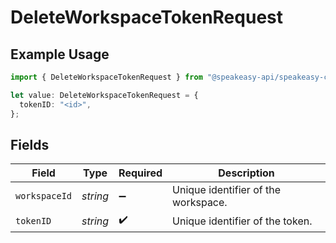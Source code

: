 # DeleteWorkspaceTokenRequest

## Example Usage

```typescript
import { DeleteWorkspaceTokenRequest } from "@speakeasy-api/speakeasy-client-sdk-typescript/sdk/models/operations";

let value: DeleteWorkspaceTokenRequest = {
  tokenID: "<id>",
};
```

## Fields

| Field                               | Type                                | Required                            | Description                         |
| ----------------------------------- | ----------------------------------- | ----------------------------------- | ----------------------------------- |
| `workspaceId`                       | *string*                            | :heavy_minus_sign:                  | Unique identifier of the workspace. |
| `tokenID`                           | *string*                            | :heavy_check_mark:                  | Unique identifier of the token.     |